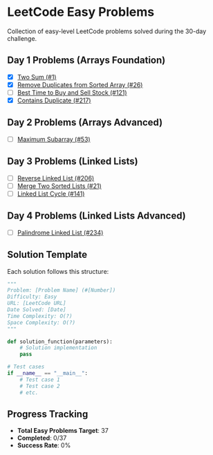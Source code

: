 # LeetCode Easy Problems

Collection of easy-level LeetCode problems solved during the 30-day challenge.

## Day 1 Problems (Arrays Foundation)
- [x] [Two Sum (#1)](https://leetcode.com/problems/two-sum/)
- [x] [Remove Duplicates from Sorted Array (#26)](https://leetcode.com/problems/remove-duplicates-from-sorted-array/)
- [ ] [Best Time to Buy and Sell Stock (#121)](https://leetcode.com/problems/best-time-to-buy-and-sell-stock/)
- [x] [Contains Duplicate (#217)](https://leetcode.com/problems/contains-duplicate/)

## Day 2 Problems (Arrays Advanced)
- [ ] [Maximum Subarray (#53)](https://leetcode.com/problems/maximum-subarray/)

## Day 3 Problems (Linked Lists)
- [ ] [Reverse Linked List (#206)](https://leetcode.com/problems/reverse-linked-list/)
- [ ] [Merge Two Sorted Lists (#21)](https://leetcode.com/problems/merge-two-sorted-lists/)
- [ ] [Linked List Cycle (#141)](https://leetcode.com/problems/linked-list-cycle/)

## Day 4 Problems (Linked Lists Advanced)
- [ ] [Palindrome Linked List (#234)](https://leetcode.com/problems/palindrome-linked-list/)

## Solution Template
Each solution follows this structure:
```python
"""
Problem: [Problem Name] (#[Number])
Difficulty: Easy
URL: [LeetCode URL]
Date Solved: [Date]
Time Complexity: O(?)
Space Complexity: O(?)
"""

def solution_function(parameters):
    # Solution implementation
    pass

# Test cases
if __name__ == "__main__":
    # Test case 1
    # Test case 2
    # etc.
```

## Progress Tracking
- **Total Easy Problems Target**: 37
- **Completed**: 0/37
- **Success Rate**: 0%